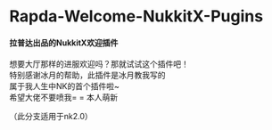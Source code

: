 # Rapda-Welcome-NukkitX-Pugins
#### 拉普达出品的NukkitX欢迎插件
想要大厅那样的进服欢迎吗？那就试试这个插件吧！  
特别感谢冰月的帮助，此插件是冰月教我写的  
属于我人生中NK的首个插件啦~  
希望大佬不要喷我= = 本人萌新  

（此分支适用于nk2.0）